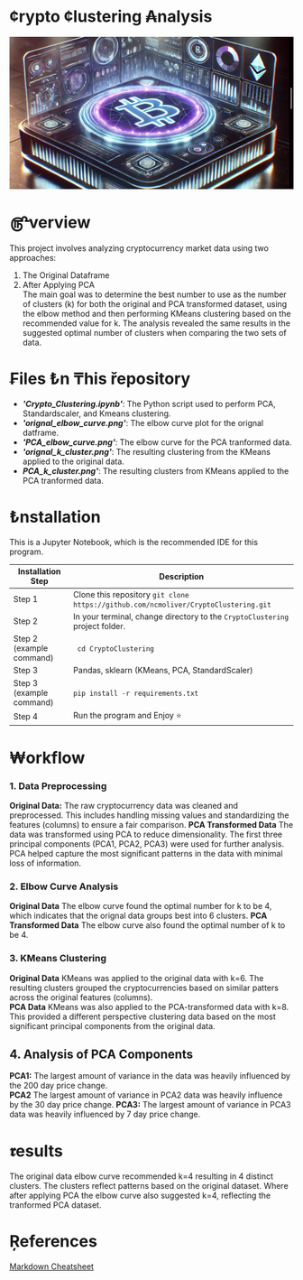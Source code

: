 
# ¢rypto ¢lustering ₳nalysis
![Crypt Analysis Logo](/images/readme_img.png)

# ௹verview
This project involves analyzing cryptocurrency market data using two approaches:   
1. The Original Dataframe
2. After Applying PCA     
The main goal was to determine the best number to use as the number of clusters (k) for both the original and PCA transformed dataset, using the elbow method and then performing KMeans clustering based on the recommended value for k. The analysis revealed the same results in the suggested optimal number of clusters when comparing the two sets of data.
# ₣iles ₺n ₸his řepository
* ***'Crypto_Clustering.ipynb'***: The Python script used to perform PCA, Standardscaler, and Kmeans clustering.   
* ***'orignal_elbow_curve.png'***: The elbow curve plot for the orignal datframe. 
* ***'PCA_elbow_curve.png'***: The elbow curve for the PCA tranformed data.   
* ***'orignal_k_cluster.png'***: The resulting clustering from the KMeans applied to the original data.    
* ***PCA_k_cluster.png'***: The resulting clusters from KMeans applied to the PCA tranformed data.
# ₺nstallation
This is a Jupyter Notebook, which is the recommended IDE for this program. 

| Installation Step | Description |
| ----------- | ----------- |
| Step 1 | Clone this repository `git clone https://github.com/ncmoliver/CryptoClustering.git` |
| Step 2 | In your terminal, change directory to the `CryptoClustering` project folder.  |
| Step 2 (example command) | ` cd CryptoClustering` |
| Step 3 | Pandas, sklearn (KMeans, PCA, StandardScaler) |
| Step 3 (example command) | `pip install -r requirements.txt` |
| Step 4 | Run the program and Enjoy ⭐️ |

# ₩orkflow
### 1. Data Preprocessing
**Original Data:** The raw cryptocurrency data was cleaned and preprocessed. This includes handling missing values and standardizing the features (columns) to ensure a fair comparison.
**PCA Transformed Data** The data was transformed using PCA to reduce dimensionality. The first three principal components (PCA1, PCA2, PCA3) were used for further analysis. PCA helped capture the most significant patterns in the data with minimal loss of information. 
### 2. Elbow Curve Analysis
**Original Data** The elbow curve found the optimal number for k to be 4, which indicates that the orignal data groups best into 6 clusters.
**PCA Transformed Data** The elbow curve also found the optimal number of k to be 4.    
### 3. KMeans Clustering
**Original Data** KMeans was applied to the original data with k=6. The resulting clusters grouped the cryptocurrencies based on similar patters across the original features (columns).    
**PCA Data** KMeans was also applied to the PCA-transformed data with k=8. This provided a different perspective clustering data based on the most significant principal components from the original data. 
## 4. Analysis of PCA Components
**PCA1:** The largest amount of variance in the data was heavily influenced by the 200 day price change.    
**PCA2** The largest amount of variance in PCA2 data was heavily influence by the 30 day price change.
**PCA3:** The largest amount of variance in PCA3 data was heavily influenced by 7 day price change.

# 𝖗esults
The original data elbow curve recommended k=4 resulting in 4 distinct clusters. The clusters reflect patterns based on the original dataset. Where after applying PCA the elbow curve also suggested k=4, reflecting the tranformed PCA dataset.

# Ŗeferences

[Markdown Cheatsheet](https://www.markdownguide.org/cheat-sheet/)    


